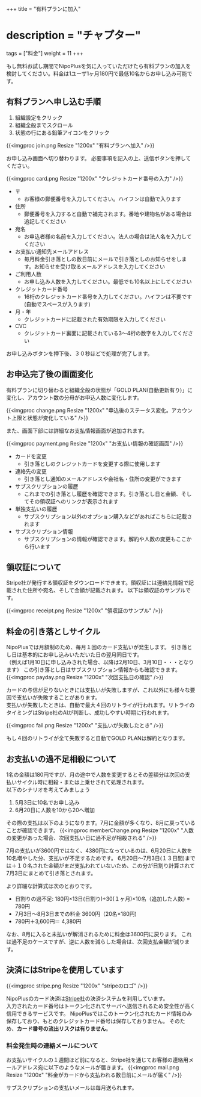 +++
title = "有料プランに加入"
# description = "チャプター"
tags = ["料金"]
weight = 11
+++

もし無料お試し期間でNipoPlusを気に入っていただけたら有料プランの加入を検討してください。料金は1ユーザ1ヶ月180円で最低10名からお申し込み可能です。

## 有料プランへ申し込む手順

1. 組織設定をクリック
1. 組織全般までスクロール
1. 状態の行にある鉛筆アイコンをクリック

{{<imgproc join.png Resize "1200x" "有料プランへ加入" />}}

お申し込み画面へ切り替わります。
必要事項を記入の上、送信ボタンを押してください。

{{<imgproc card.png Resize "1200x" "クレジットカード番号の入力" />}}

- 〒
  - お客様の郵便番号を入力してください。ハイフンは自動で入ります
- 住所
  - 郵便番号を入力すると自動で補完されます。番地や建物名がある場合は追記してください
- 宛名
  - お申込者様の名前を入力してください。法人の場合は法人名を入力してください
- お支払い通知先メールアドレス
  - 毎月料金引き落としの数日前にメールで引き落としのお知らせをします。お知らせを受け取るメールアドレスを入力してください
- ご利用人数
  - お申し込み人数を入力してください。最低でも10名以上にしてください
- クレジットカード番号
  - 16桁のクレジットカード番号を入力してください。ハイフンは不要です(自動でスペースが入ります)
- 月・年
  - クレジットカードに記載された有効期限を入力してください
- CVC
  - クレジットカード裏面に記載されている3〜4桁の数字を入力してください

お申し込みボタンを押下後、３０秒ほどで処理が完了します。

## お申込完了後の画面変化

有料プランに切り替わると組織全般の状態が「GOLD PLAN(自動更新有り)」に変化し、アカウント数の分母がお申込人数に変化します。

{{<imgproc change.png Resize "1200x" "申込後のステータス変化。アカウント上限と状態が変化している" />}}

また、画面下部には詳細なお支払情報画面が追加されます。

{{<imgproc payment.png Resize "1200x" "お支払い情報の確認画面" />}}

- カードを変更
  - 引き落としのクレジットカードを変更する際に使用します
- 連絡先の変更
  - 引き落とし通知のメールアドレスや会社名・住所の変更ができます
- サブスクリプションの履歴
  - これまでの引き落とし履歴を確認できます。引き落とし日と金額、そしてその領収証へのリンクが表示されます
- 単独支払いの履歴
  - サブスクリプション以外のオプション購入などがあればこちらに記載されます
- サブスクリプション情報
  - サブスクリプションの情報が確認できます。解約や人数の変更もここから行います

## 領収証について

Stripe社が発行する領収証をダウンロードできます。領収証には連絡先情報で記載された住所や宛名、そして金額が記載されます。
以下は領収証のサンプルです。

{{<imgproc receipt.png Resize "1200x" "領収証のサンプル" />}}

## 料金の引き落としサイクル

NipoPlusでは月額制のため、毎月１回のカード支払いが発生します。
引き落とし日は基本的にお申し込みいただいた日の翌月同日です。  
（例えば1月10日に申し込みされた場合、以降は2月10日、3月10日・・・となります）
この引き落とし日はサブスクリプション情報からも確認できます。
{{<imgproc payday.png Resize "1200x" "次回支払日の確認" />}}

カードの与信が足りないときには支払いが失敗しますが、これ以外にも様々な要因で支払いが失敗することがあります。  
支払いが失敗したときは、自動で最大４回のリトライが行われます。リトライのタイミングはStripe社のAIが判断し、成功しやすい時期に行われます。

{{<imgproc fail.png Resize "1200x" "支払いが失敗したとき" />}}

もし４回のリトライが全て失敗すると自動でGOLD PLANは解約となります。

## お支払いの過不足相殺について

1名の金額は180円ですが、月の途中で人数を変更するとその差額分は次回の支払いサイクル時に相殺・または上乗せされて処理されます。  
以下のシナリオを考えてみましょう

1. 5月3日に10名でお申し込み
1. 6月20日に人数を10から20へ増加

その際の支払は以下のようになります。7月に金額が多くなり、8月に戻っていることが確認できます。
{{<imgproc memberChange.png Resize "1200x" "人数の変更があった場合、次回支払い日に過不足が相殺される" />}}

7月の支払いが3600円ではなく、4380円になっているのは、6月20日に人数を10名増やした分、支払いが不足するためです。
6月20日〜7月3日(１３日間)までは＋１０名された金額がまだ支払われていないため、この分が日割り計算されて7月3日にまとめて引き落とされます。

より詳細な計算式は次のとおりです。

- 日割りの過不足: 180円×13日(日割り)÷30(１ヶ月)×10名（追加した人数) = 780円
- 7月3日〜8月3日までの料金 3600円（20名×180円)
- 780円＋3,600円＝ 4,380円

なお、8月に入ると未払いが解消されるために料金は3600円に戻ります。
これは過不足のケースですが、逆に人数を減らした場合は、次回支払金額が減ります。

## 決済にはStripeを使用しています

{{<imgproc stripe.png Resize "1200x" "stripeのロゴ" />}}

NipoPlusのカード決済は[Stripe社](https://stripe.com/jp)の決済システムを利用しています。  
入力されたカード番号はトークン化されてサーバへ送信されるため安全性が高く信用できるサービスです。
NipoPlusではこのトークン化されたカード情報のみ保存しており、もとのクレジットカード番号は保存しておりません。
そのため、**カード番号の流出リスクは有りません**。

### 料金発生時の連絡メールについて

お支払いサイクルの１週間ほど前になると、Stripe社を通じてお客様の連絡用メールアドレス宛に以下のようなメールが届きます。
{{<imgproc mail.png Resize "1200x" "料金がカードから支払われる数日前にメールが届く" />}}

サブスクリプションの支払いメールは毎月送られます。
